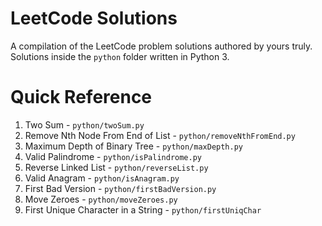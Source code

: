 # LeetCode Solutions

A compilation of the LeetCode problem solutions authored by yours truly. Solutions inside the `python` folder written in Python 3.

# Quick Reference

1. Two Sum - `python/twoSum.py`
19. Remove Nth Node From End of List - `python/removeNthFromEnd.py`
104. Maximum Depth of Binary Tree - `python/maxDepth.py`
125. Valid Palindrome - `python/isPalindrome.py`
206. Reverse Linked List - `python/reverseList.py`
242. Valid Anagram - `python/isAnagram.py`
278. First Bad Version - `python/firstBadVersion.py`
283. Move Zeroes - `python/moveZeroes.py`
387. First Unique Character in a String - `python/firstUniqChar`